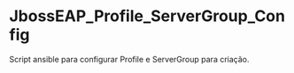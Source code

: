 # JbossEAP_Profile_ServerGroup_Config
Script ansible para configurar Profile e ServerGroup para criação. 
